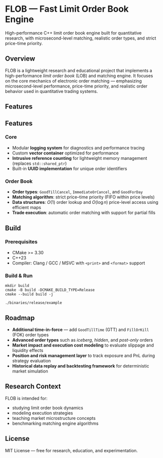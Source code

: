 # FLOB — Fast Limit Order Book Engine

High-performance C++ limit order book engine built for quantitative research, with microsecond-level matching, realistic
order types, and strict price-time priority.

## Overview

FLOB is a lightweight research and educational project that implements a high-performance *limit order book* (LOB) and
matching engine.
It focuses on the core mechanics of electronic order matching — emphasizing microsecond-level performance, price-time
priority, and realistic order behavior used in quantitative trading systems.

## Features

## Features

### Core
- Modular **logging system** for diagnostics and performance tracing
- Custom **vector container** optimized for performance
- **Intrusive reference counting** for lightweight memory management (replaces `std::shared_ptr`)
- Built-in **UUID implementation** for unique order identifiers

### Order Book
- **Order types**: `GoodTillCancel`, `ImmediateOrCancel`, and `GoodForDay`
- **Matching algorithm**: strict price–time priority (FIFO within price levels)
- **Data structures**: $O(1)$ order lookup and $O(\log n)$ price-level access using efficient maps
- **Trade execution**: automatic order matching with support for partial fills

## Build

### Prerequisites

- CMake >= 3.30
- C++23
- Compiler: Clang / GCC / MSVC with `<print>` and `<format>` support

### Build & Run

```shell
mkdir build
cmake -B build -DCMAKE_BUILD_TYPE=Release
cmake --build build -j

./binaries/release/example
```

## Roadmap

- **Additional time-in-force** — add `GoodTillTime` (GTT) and `FillOrKill` (FOK) order types
- **Advanced order types** such as *iceberg*, *hidden*, and *post-only* orders
- **Market impact and execution cost modeling** to evaluate slippage and liquidity effects
- **Position and risk management layer** to track exposure and PnL during strategy evaluation
- **Historical data replay and backtesting framework** for deterministic market simulation

## Research Context

FLOB is intended for:

- studying limit order book dynamics
- modeling execution strategies
- teaching market microstructure concepts
- benchmarking matching engine algorithms

## License

MIT License — free for research, education, and experimentation.